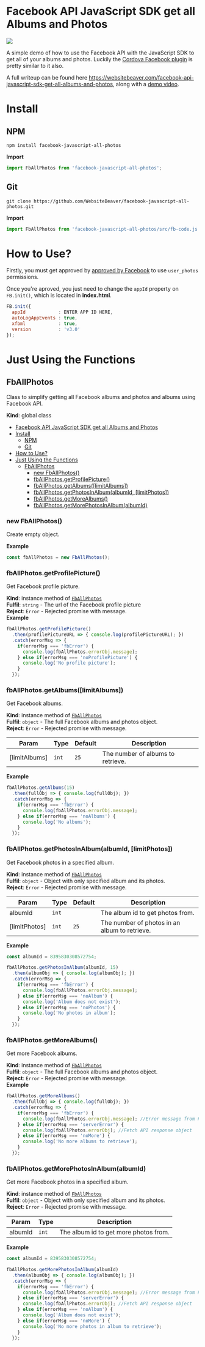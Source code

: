 # Facebook API JavaScript SDK get all Albums and Photos

![](https://s3.amazonaws.com/websitebeaver/blog/facebook-api-javascript-sdk-get-all-albums-and-photos/main.jpg)

A simple demo of how to use the Facebook API with the JavaScript SDK to get all of your albums and photos. Luckily the [Cordova Facebook plugin](https://github.com/jeduan/cordova-plugin-facebook4) is pretty similar to it also.

A full writeup can be found here https://websitebeaver.com/facebook-api-javascript-sdk-get-all-albums-and-photos, along with a [demo video](https://www.youtube.com/watch?v=s8kasi_8nIo).

# Install

## NPM

```
npm install facebook-javascript-all-photos
```

**Import**

```javascript
import FbAllPhotos from 'facebook-javascript-all-photos';
```

## Git

```
git clone https://github.com/WebsiteBeaver/facebook-javascript-all-photos.git
```

**Import**

```javascript
import FbAllPhotos from 'facebook-javascript-all-photos/src/fb-code.js';
```

# How to Use?

Firstly, you must get approved by [approved by Facebook](https://developers.facebook.com/docs/facebook-login/review/how-to-submit) to use `user_photos` permissions.

Once you're aproved, you just need to change the `appId` property on `FB.init()`, which is located in **index.html**.

```javascript
FB.init({
  appId            : ENTER APP ID HERE,
  autoLogAppEvents : true,
  xfbml            : true,
  version          : 'v3.0'
});
```

# Just Using the Functions

<a name="FbAllPhotos"></a>

## FbAllPhotos
Class to simplify getting all Facebook albums and photos and albums using Facebook API.

**Kind**: global class  

- [Facebook API JavaScript SDK get all Albums and Photos](#facebook-api-javascript-sdk-get-all-albums-and-photos)
- [Install](#install)
  - [NPM](#npm)
  - [Git](#git)
- [How to Use?](#how-to-use)
- [Just Using the Functions](#just-using-the-functions)
  - [FbAllPhotos](#fballphotos)
    - [new FbAllPhotos()](#new-fballphotos)
    - [fbAllPhotos.getProfilePicture()](#fballphotosgetprofilepicture)
    - [fbAllPhotos.getAlbums([limitAlbums])](#fballphotosgetalbumslimitalbums)
    - [fbAllPhotos.getPhotosInAlbum(albumId, [limitPhotos])](#fballphotosgetphotosinalbumalbumid-limitphotos)
    - [fbAllPhotos.getMoreAlbums()](#fballphotosgetmorealbums)
    - [fbAllPhotos.getMorePhotosInAlbum(albumId)](#fballphotosgetmorephotosinalbumalbumid)

<a name="new_FbAllPhotos_new"></a>

### new FbAllPhotos()
Create empty object.

**Example**  
```js
const fbAllPhotos = new FbAllPhotos();
```

<a name="FbAllPhotos+getProfilePicture"></a>

### fbAllPhotos.getProfilePicture()
Get Facebook profile picture.

**Kind**: instance method of [<code>FbAllPhotos</code>](#FbAllPhotos)  
**Fulfil**: <code>string</code> - The url of the Facebook profile picture  
**Reject**: <code>Error</code> - Rejected promise with message.  
**Example**  
```js
fbAllPhotos.getProfilePicture()
  .then(profilePictureURL => { console.log(profilePictureURL); })
  .catch(errorMsg => {
    if(errorMsg === 'fbError') {
      console.log(fbAllPhotos.errorObj.message);
    } else if(errorMsg === 'noProfilePicture') {
      console.log('No profile picture');
    }
  });
```
<a name="FbAllPhotos+getAlbums"></a>

### fbAllPhotos.getAlbums([limitAlbums])
Get Facebook albums.

**Kind**: instance method of [<code>FbAllPhotos</code>](#FbAllPhotos)  
**Fulfil**: <code>object</code> - The full Facebook albums and photos object.  
**Reject**: <code>Error</code> - Rejected promise with message.  

| Param | Type | Default | Description |
| --- | --- | --- | --- |
| [limitAlbums] | <code>int</code> | <code>25</code> | The number of albums to retrieve. |

**Example**  
```js
fbAllPhotos.getAlbums(15)
  .then(fullObj => { console.log(fullObj); })
  .catch(errorMsg => {
    if(errorMsg === 'fbError') {
      console.log(fbAllPhotos.errorObj.message);
    } else if(errorMsg === 'noAlbums') {
      console.log('No albums');
    }
  });
```
<a name="FbAllPhotos+getPhotosInAlbum"></a>

### fbAllPhotos.getPhotosInAlbum(albumId, [limitPhotos])
Get Facebook photos in a specified album.

**Kind**: instance method of [<code>FbAllPhotos</code>](#FbAllPhotos)  
**Fulfil**: <code>object</code> - Object with only specified album and its photos.  
**Reject**: <code>Error</code> - Rejected promise with message.  

| Param | Type | Default | Description |
| --- | --- | --- | --- |
| albumId | <code>int</code> |  | The album id to get photos from. |
| [limitPhotos] | <code>int</code> | <code>25</code> | The number of photos in an album to retrieve. |

**Example**  
```js
const albumId = 8395830308572754;

fbAllPhotos.getPhotosInAlbum(albumId, 15)
  .then(albumObj => { console.log(albumObj); })
  .catch(errorMsg => {
    if(errorMsg === 'fbError') {
      console.log(fbAllPhotos.errorObj.message);
    } else if(errorMsg === 'noAlbum') {
      console.log('Album does not exist');
    } else if(errorMsg === 'noPhotos') {
      console.log('No photos in album');
    }
  });
```
<a name="FbAllPhotos+getMoreAlbums"></a>

### fbAllPhotos.getMoreAlbums()
Get more Facebook albums.

**Kind**: instance method of [<code>FbAllPhotos</code>](#FbAllPhotos)  
**Fulfil**: <code>object</code> - The full Facebook albums and photos object.  
**Reject**: <code>Error</code> - Rejected promise with message.  
**Example**  
```js
fbAllPhotos.getMoreAlbums()
  .then(fullObj => { console.log(fullObj); })
  .catch(errorMsg => {
    if(errorMsg === 'fbError') {
      console.log(fbAllPhotos.errorObj.message); //Error message from Facebook
    } else if(errorMsg === 'serverError') {
      console.log(fbAllPhotos.errorObj); //Fetch API response object
    } else if(errorMsg === 'noMore') {
      console.log('No more albums to retrieve');
    }
  });
```
<a name="FbAllPhotos+getMorePhotosInAlbum"></a>

### fbAllPhotos.getMorePhotosInAlbum(albumId)
Get more Facebook photos in a specified album.

**Kind**: instance method of [<code>FbAllPhotos</code>](#FbAllPhotos)  
**Fulfil**: <code>object</code> - Object with only specified album and its photos.  
**Reject**: <code>Error</code> - Rejected promise with message.  

| Param | Type | Description |
| --- | --- | --- |
| albumId | <code>int</code> | The album id to get more photos from. |

**Example**  
```js
const albumId = 8395830308572754;

fbAllPhotos.getMorePhotosInAlbum(albumId)
  .then(albumObj => { console.log(albumObj); })
  .catch(errorMsg => {
    if(errorMsg === 'fbError') {
      console.log(fbAllPhotos.errorObj.message); //Error message from Facebook
    } else if(errorMsg === 'serverError') {
      console.log(fbAllPhotos.errorObj); //Fetch API response object
    } else if(errorMsg === 'noAlbum') {
      console.log('Album does not exist');
    } else if(errorMsg === 'noMore') {
      console.log('No more photos in album to retrieve');
    }
  });
```